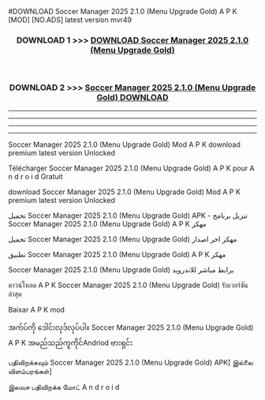 #DOWNLOAD Soccer Manager 2025  2.1.0 (Menu Upgrade Gold) A P K [MOD] [NO.ADS] latest version mvr49



<div align="center">

<h3>DOWNLOAD 1 >>> <a href="https://teeasianyam.web.app?sq=Soccer Manager 2025  2.1.0 (Menu Upgrade Gold)">DOWNLOAD Soccer Manager 2025  2.1.0 (Menu Upgrade Gold) </a></h3><br>

<h3>DOWNLOAD 2 >>> <a href="https://teeasianyam.web.app?sq=Soccer Manager 2025  2.1.0 (Menu Upgrade Gold) ">Soccer Manager 2025  2.1.0 (Menu Upgrade Gold)  DOWNLOAD </a></h3>

</div>


----------------------------------------------------------

----------------------------------------------------------

----------------------------------------------------------

----------------------------------------------------------


Soccer Manager 2025  2.1.0 (Menu Upgrade Gold)  Mod A P K download premium latest version Unlocked

Télécharger Soccer Manager 2025  2.1.0 (Menu Upgrade Gold)  A P K pour A n d r o i d Gratuit

download Soccer Manager 2025  2.1.0 (Menu Upgrade Gold)  Mod A P K premium latest version Unlocked

تحميل Soccer Manager 2025  2.1.0 (Menu Upgrade Gold)  APK - تنزيل برنامج Soccer Manager 2025  2.1.0 (Menu Upgrade Gold)  A P K مهكر

تحميل Soccer Manager 2025  2.1.0 (Menu Upgrade Gold)  مهكر اخر اصدار

تطبيق Soccer Manager 2025  2.1.0 (Menu Upgrade Gold)  A P K مهكر

Soccer Manager 2025  2.1.0 (Menu Upgrade Gold)  برابط مباشر للاندرويد

ดาวน์โหลด A P K Soccer Manager 2025  2.1.0 (Menu Upgrade Gold)  รับเวอร์ชันล่าสุด

Baixar A P K mod

အက်ပ်ကို ဒေါင်းလုဒ်လုပ်ပါ။ Soccer Manager 2025  2.1.0 (Menu Upgrade Gold)  A P K အမည်သည်ကူကိုင်Andriod ဗားရှင်း

பதிவிறக்கவும் Soccer Manager 2025  2.1.0 (Menu Upgrade Gold)  APK[ இல்லை விளம்பரங்கள்] 
 
இலவச பதிவிறக்க மோட் A n d r o i d



